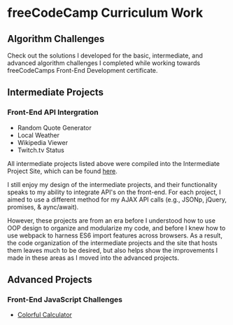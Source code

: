 # freeCodeCamp Curriculum Work

## Algorithm Challenges
Check out the solutions I developed for the basic, intermediate, and advanced algorithm challenges I completed while working towards freeCodeCamps Front-End Development certificate.

## Intermediate Projects
### Front-End API Intergration
* Random Quote Generator
* Local Weather
* Wikipedia Viewer
* Twitch.tv Status

All intermediate projects listed above were compiled into the Intermediate Project Site, which can be found [here](https://freecodecamp.ryandorman.tech).

I still enjoy my design of the intermediate projects, and their functionality speaks to my ability to integrate API's on the front-end. For each project, I aimed to use a different method for my AJAX API calls (e.g., JSONp, jQuery, promises, & aync/await). 

However, these projects are from an era before I understood how to use OOP design to organize and modularize my code, and before I knew how to use webpack to harness ES6 import features across browsers. As a result, the code organization of the intermediate projects and the site that hosts them leaves much to be desired, but also helps show the improvements I made in these areas as I moved into the advanced projects.

## Advanced Projects
### Front-End JavaScript Challenges
* [Colorful Calculator](https://dormanator.github.io/colorful-calculator/) 